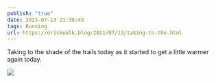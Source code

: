 ```yaml
---
publish: "true"
date: 2021-07-13 21:39:43
tags: Running
url: https://ericmwalk.blog/2021/07/13/taking-to-the.html
---
```


Taking to the shade of the trails today as it started to get a little warmer again today.

![](https://ericmwalk.blog/uploads/2021/0812ce5532.jpg)